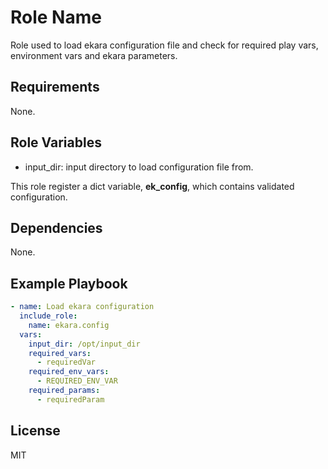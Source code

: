 Role Name
=========

Role used to load ekara configuration file and check for required play vars, environment vars and ekara parameters.

Requirements
------------

None.

Role Variables
--------------

- input_dir: input directory to load configuration file from. 

This role register a dict variable, **ek_config**, which contains validated configuration.

Dependencies
------------

None.

Example Playbook
----------------

```yaml
- name: Load ekara configuration
  include_role:
    name: ekara.config
  vars:
    input_dir: /opt/input_dir
    required_vars:
      - requiredVar
    required_env_vars:
      - REQUIRED_ENV_VAR
    required_params:
      - requiredParam
```

License
-------

MIT
